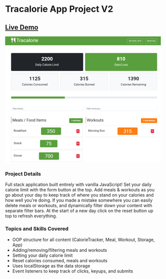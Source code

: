 # Tracalorie App Project V2

## [Live Demo]()

!["HomePage"](HomePage.png)

### Project Details

Full stack application built entirely with vanilla JavaScript! Set your daily calorie limit with the form button at the top. Add meals & workouts as you go about your day to keep track of where you stand on your calories and how well you're doing. If you made a mistake somewhere you can easily delete meals or workouts, and dynamically filter down your content with separate filter bars. At the start of a new day click on the reset button up top to refresh everything.

### Topics and Skills Covered

- OOP structure for all content (CalorieTracker, Meal, Workout, Storage, App)
- Adding/removing/filtering meals and workouts
- Setting your daily calorie limit
- Reset calories consumed, meals and workouts
- Uses localStorage as the data storage
- Event listeners to keep track of clicks, keyups, and submits
